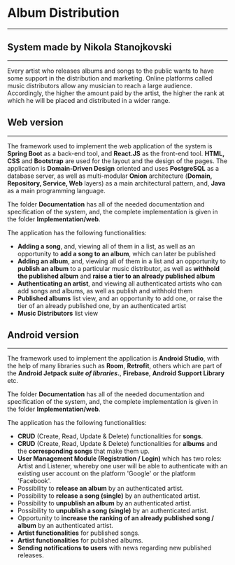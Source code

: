 # Album Distribution
-----------------------------------------------------------------------------------
## System made by Nikola Stanojkovski
-----------------------------------------------------------------------------------

Every artist who releases albums and songs to the public wants to have some support in the distribution and marketing. Online platforms called music distributors allow any musician to reach a large audience. Accordingly, the higher the amount paid by the artist, the higher the rank at which he will be placed and distributed in a wider range. <br/> 


## Web version
-----------------------------------------------------------------------------------

The framework used to implement the web application of the system is <b>Spring Boot</b> as a back-end tool, and <b>React.JS</b> as the front-end tool. <b>HTML, CSS</b> and <b>Bootstrap</b> are used for the layout and the design of the pages. The application is <b>Domain-Driven Design</b> oriented and uses <b>PostgreSQL</b> as a database server, as well as multi-modular <b>Onion</b> architecture (<b>Domain, Repository, Service, Web</b> layers) as a main architectural pattern, and, <b>Java</b> as a main programming language. <br/> 

The folder <b>Documentation</b> has all of the needed documentation and specification of the system, and, the complete implementation is given in the folder <b>Implementation/web</b>.
<br/>

The application has the following functionalities:
<br/>
- <b>Adding a song</b>, and, viewing all of them in a list, as well as an opportunity to <b>add a song to an album</b>, which can later be published
- <b>Adding an album</b>, and, viewing all of them in a list and an opportunity to <b>publish an album</b> to a particular music distributor, as well as <b>withhold the published album</b> and <b>raise a tier to an already published album</b>
- <b>Authenticating an artist</b>, and viewing all authenticated artists who can add songs and albums, as well as publish and withhold them 
- <b>Published albums</b> list view, and an opportunity to add one, or raise the tier of an already published one, by an authenticated artist
- <b>Music Distributors</b> list view

## Android version
-----------------------------------------------------------------------------------

The framework used to implement the application is <b>Android Studio</b>, with the help of many libraries such as <b>Room</b>, <b>Retrofit</b>, others which are part of the <b>Android Jetpack <i>suite of libraries</i>.</b>,  <b>Firebase</b>, <b>Android Support Library</b> etc.

The folder <b>Documentation</b> has all of the needed documentation and specification of the system, and, the complete implementation is given in the folder <b>Implementation/web</b>.
<br/>

The application has the following functionalities:
<br/>
- <b>CRUD</b> (Create, Read, Update & Delete) functionalities for <b>songs</b>.
- <b>CRUD</b> (Create, Read, Update & Delete) functionalities for <b>albums</b> and the <b>corresponding songs</b> that make them up.
- <b>User Management Module (Registration / Login)</b> which has two roles: Artist and Listener, whereby one user will be able to authenticate with an existing user account on the platform 'Google' or the platform 'Facebook'.
- Possibility to <b>release an album</b> by an authenticated artist.
- Possibility to <b>release a song (single)</b> by an authenticated artist.
- Possibility to <b>unpublish an album</b> by an authenticated artist.
- Possibility to <b>unpublish a song (single)</b> by an authenticated artist.
- Opportunity to <b>increase the ranking of an already published song / album</b> by an authenticated artist.
- <b>Artist functionalities</b> for published songs.
- <b>Artist functionalities</b> for published albums.
- <b>Sending notifications to users</b> with news regarding new published releases.
